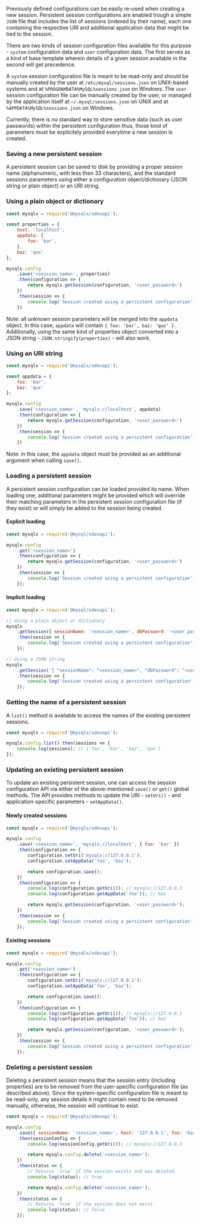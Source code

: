 Previously defined configurations can be easily re-used when creating a new session. Persistent session configurations are enabled trough a simple `JSON` file that includes the list of sessions (indexed by their name), each one containing the respective URI and additional application data that might be tied to the session.

There are two kinds of session configuration files available for this purpose - `system` configuration data and `user` configuration data. The first serves as a kind of base template wherein details of a given session available in the second will get precedence.

A `system` session configuration file is meant to be read-only and should be manually created by the user at `/etc/mysql/sessions.json` on UNIX-based systems and at `%PROGRAMDATA%MySQL%sessions.json` on Windows. The `user` session configuration file can be manually created by the user, or managed by the application itself at `~/.mysql/sessions.json` on UNIX and at `%APPDATA%MySQL%sessions.json` on Windows.

Currently, there is no standard way to store sensitive data (such as user passwords) within the persistent configuration thus, those kind of parameters must be explicitely provided everytime a new session is created.

### Saving a new persistent session

A persistent session can be saved to disk by providing a proper session name (alphanumeric, with less then 33 characters), and the standard sessions parameters using either a configuration object/dictionary (JSON string or plain object) or an URI string.

### Using a plain object or dictionary

```js
const mysqlx = require('@mysqlx/xdevapi');

const properties = {
    host: 'localhost',
    appdata: {
        foo: 'bar',
    },
    baz: 'qux'
};

mysqlx.config
    .save('<session_name>', properties)
    .then(configuration => {
        return mysqlx.getSession(configuration, '<user_password>')
    })
    .then(session => {
        console.log('Session created using a persistent configuration');
    })
```

Note: all unknown session parameters will be merged into the `appdata` object. In this case, `appdata` will contain `{ foo: 'bar', baz: 'qux' }`. Additionally, using the same kind of properties object converted into a JSON string - `JSON.stringify(properties)` - will also work.

### Using an URI string

```js
const mysqlx = require('@mysqlx/xdevapi');

const appdata = {
    foo: 'bar',
    baz: 'qux'
};

mysqlx.config
    .save('<session_name>', 'mysqlx://localhost', appdata)
    .then(configuration => {
        return mysqlx.getSession(configuration, '<user_password>')
    })
    .then(session => {
        console.log('Session created using a persistent configuration');
    })
```

Note: in this case, the `appdata` object must be provided as an additional argument when calling `save()`.

### Loading a persistent session

A persistent session configuration can be loaded provided its name. When loading one, additional parameters might be provided which will override their matching parameters in the persistent session configuration file (if they exist) or will simply be added to the session being created.

#### Explicit loading

```js
const mysqlx = require('@mysql/xdevapi');

mysqlx.config
    .get('<session_name>')
    .then(configuration => {
        return mysqlx.getSession(configuration, '<user_password>')
    })
    .then(session => {
        console.log('Session created using a persistent configuration');
    });
```

#### Implicit loading

```js
const mysqlx = require('@mysql/xdevapi');

// Using a plain object or dictionary
mysqlx
    .getSession({ sessionName: '<session_name>', dbPassword: '<user_password>' }})
    .then(session => {
        console.log('Session created using a persistent configuration');
    });

// Using a JSON string
mysqlx
    .getSession('{ "sessionName": "<session_name>", "dbPassword": "<user_password>" }')
    .then(session => {
        console.log('Session created using a persistent configuration');
    });
```

### Getting the name of a persistent session

A `list()` method is available to access the names of the existing persistent sessions.

```js
const mysqlx = require('@mysqlx/xdevapi');

mysqlx.config.list().then(sessions => {
    console.log(sessions); // ['foo', 'bar', 'baz', 'qux']
});
```

### Updating an existing persistent session

To update an existing persistent session, one can access the session configuration API via either of the above-mentioned `save()` or `get()` global methods. The API provides methods to update the URI - `setUri()` - and application-specific parameters - `setAppData()`.

#### Newly created sessions

```js
const mysqlx = require('@mysqlx/xdevapi');

mysqlx.config
    .save('<session_name>', 'mysqlx://localhost', { foo: 'bar' })
    .then(configuration => {
        configuration.setUri('mysqlx://127.0.0.1');
        configuration.setAppData('foo', 'baz');

        return configuration.save();
    })
    .then(configuration => {
        console.log(configuration.getUri()); // mysqlx://127.0.0.1
        console.log(configuration.getAppData('foo')); // baz

        return mysqlx.getSession(configuration, '<user_password>');
    })
    .then(session => {
        console.log('Session created using a persistent configuration');
    });
```

#### Existing sessions

```js
const mysqlx = require('@mysqlx/xdevapi');

mysqlx.config
    .get('<session_name>')
    .then(configuration => {
        configuration.setUri('mysqlx://127.0.0.1');
        configuration.setAppData('foo', 'baz');

        return configuration.save();
    })
    .then(configuration => {
        console.log(configuration.getUri()); // mysqlx://127.0.0.1
        console.log(configuration.getAppData('foo')); // baz

        return mysqlx.getSession(configuration, '<user_password>');
    })
    .then(session => {
        console.log('Session created using a persistent configuration');
    });
```

### Deleting a persistent session

Deleting a persistent session means that the session entry (including properties) are to be removed from the user-specific configuration file (as described above). Since the system-specific configuration file is meant to be read-only, any session details it might contain  need to be removed manually, otherwise, the session will continue to exist.

```js
const mysqlx = require('@mysqlx/xdevapi');

mysqlx.config
    .save({ sessionName: '<session_name>', host: '127.0.0.1', foo: 'bar' })
    .then(sessionConfig => {
        console.log(sessionConfig.getUri()); // mysqlx://127.0.0.1

        return mysqlx.config.delete('<session_name>');
    })
    .then(status => {
        // Returns `true` if the session exists and was deleted.
        console.log(status); // true

        return mysqlx.config.delete('<session_name>');
    })
    .then(status => {
        // Returns `true` if the session does not exist.
        console.log(status); // false
    });
```

